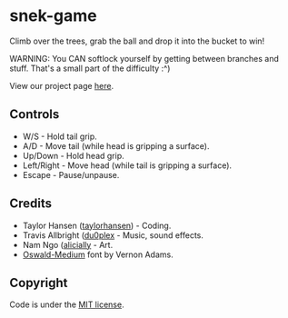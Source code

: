 # snek-game
Climb over the trees, grab the ball and drop it into the bucket to win!

WARNING: You CAN softlock yourself by getting between branches and stuff. That's a small part of the difficulty :^)

View our project page [here](https://taylorhansen.itch.io/snek-game).

## Controls
* W/S - Hold tail grip.
* A/D - Move tail (while head is gripping a surface).
* Up/Down - Hold head grip.
* Left/Right - Move head (while tail is gripping a surface).
* Escape - Pause/unpause.

## Credits
* Taylor Hansen ([taylorhansen](https://github.com/taylorhansen)) - Coding.
* Travis Allbright ([du0plex](https://github.com/du0plex) - Music, sound effects.
* Nam Ngo ([alicially](https://github.com/alicially) - Art.
* [Oswald-Medium](https://fonts.google.com/specimen/Oswald) font by Vernon Adams.

## Copyright
Code is under the [MIT license](/LICENSE-code).
